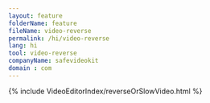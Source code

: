 ```yaml
---
layout: feature
folderName: feature
fileName: video-reverse
permalink: /hi/video-reverse
lang: hi
tool: video-reverse
companyName: safevideokit
domain : com
---
```


{% include VideoEditorIndex/reverseOrSlowVideo.html %}

   